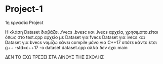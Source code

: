 # Project-1
1η εργασία Project


Η κλάση Dataset διαβάζει .fvecs .bvesc και .ivecs αρχεία, χρησιμοποιείται όπως στο test.cpp αρχείο με Dataset<float> για fvecs 
Dataset<int> για ivecs και Dataset<unsigned char> για bvecs νομίζω κάνει compile μόνο για C++17 οπότε κάντο έτσι g++ -std=c++17 -o dataset dataset.cpp αλλά δεν εχει main


ΔΕΝ ΤΟ ΕΧΩ ΤΡΕΞΕΙ ΣΤΑ ΛΙΝΟΥΞ ΤΗΣ ΣΧΟΛΗΣ